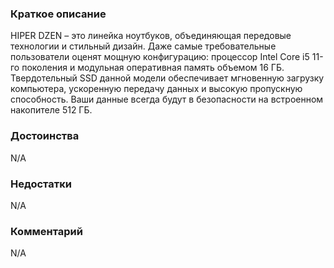 ### **Краткое описание**
HIPER DZEN – это линейка ноутбуков, объединяющая передовые технологии и стильный дизайн. Даже самые требовательные пользователи оценят мощную конфигурацию: процессор Intel Core i5 11-го поколения и модульная оперативная память объемом 16 ГБ. Твердотельный SSD данной модели обеспечивает мгновенную загрузку компьютера, ускоренную передачу данных и высокую пропускную способность. Ваши данные всегда будут в безопасности на встроенном накопителе 512 ГБ.

### **Достоинства**
N/A

### **Недостатки**
N/A

### **Комментарий**
N/A
